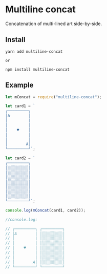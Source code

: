 # Multiline concat

Concatenation of multi-lined art side-by-side.

## Install

```shell
yarn add multiline-concat

or

npm install multiline-concat
```

## Example

```js
let mConcat = require("multiline-concat");

let card1 = `
┌─────────┐
│A        │
│         |
│         │
│    ♥    │
│         │
│         │
│        A│
└─────────┘`;

let card2 = `
┌─────────┐
│░░░░░░░░░│
│░░░░░░░░░│
│░░░░░░░░░│
│░░░░░░░░░│
│░░░░░░░░░│
│░░░░░░░░░│
│░░░░░░░░░│
└─────────┘`;

console.log(mConcat(card1, card2));

//console.log:

// ┌─────────┐ ┌─────────┐
// │A        │ │░░░░░░░░░│
// │         | │░░░░░░░░░│
// │         │ │░░░░░░░░░│
// │    ♥    │ │░░░░░░░░░│
// │         │ │░░░░░░░░░│
// │         │ │░░░░░░░░░│
// │        A│ │░░░░░░░░░│
// └─────────┘ └─────────┘
```
